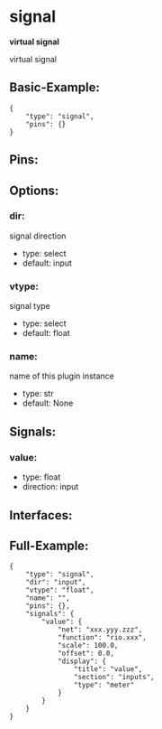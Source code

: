 # signal
**virtual signal**

virtual signal

## Basic-Example:
```
{
    "type": "signal",
    "pins": {}
}
```

## Pins:


## Options:
### dir:
signal direction

 * type: select
 * default: input

### vtype:
signal type

 * type: select
 * default: float

### name:
name of this plugin instance

 * type: str
 * default: None


## Signals:
### value:

 * type: float
 * direction: input


## Interfaces:


## Full-Example:
```
{
    "type": "signal",
    "dir": "input",
    "vtype": "float",
    "name": "",
    "pins": {},
    "signals": {
        "value": {
            "net": "xxx.yyy.zzz",
            "function": "rio.xxx",
            "scale": 100.0,
            "offset": 0.0,
            "display": {
                "title": "value",
                "section": "inputs",
                "type": "meter"
            }
        }
    }
}
```
